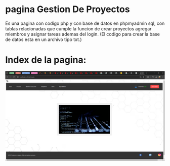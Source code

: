# pagina Gestion De Proyectos
Es una pagina con codigo php y con base de datos en phpmyadmin sql, con tablas relacionadas que cumple la funcion de crear proyectos agregar miembros y asignar tareas ademas del login.
(El codigo para crear la base de datos esta en un archivo tipo txt.)


# Index de la pagina:

![Mi Banner](https://github.com/TsantiG/IMG/blob/main/indexProyecto1.png?raw=true)
